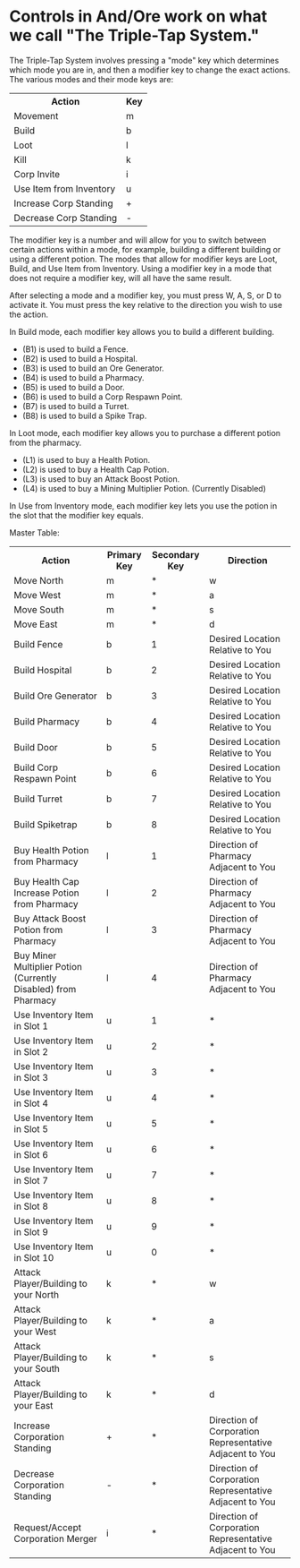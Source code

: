 # Controls in And/Ore work on what we call "The Triple-Tap System." 

The Triple-Tap System involves pressing a "mode" key which determines which mode you are in, and then a modifier key to change the exact actions. The various modes and their mode keys are: 

<table>
    <tr>
        <th>Action</th>
        <th>Key</th>
    </tr>
    <tr>
        <td>Movement</td>
        <td>m</td>
    </tr>
    <tr>
        <td>Build</td>
        <td>b</td>
    </tr>
    <tr>
        <td>Loot</td>
        <td>l</td>
    </tr>
    <tr>
        <td>Kill</td>
        <td>k</td>
    </tr>
    <tr>
        <td>Corp Invite</td>
        <td>i</td>
    </tr>
    <tr>
        <td>Use Item from Inventory</td>
        <td>u</td>
    </tr>
    <tr>
        <td>Increase Corp Standing</td>
        <td>+</td>
    </tr>
    <tr>
        <td>Decrease Corp Standing</td>
        <td>-</td>
    </tr>
</table>
  
The modifier key is a number and will allow for you to switch between certain actions within a mode, for example, building a different building or using a different potion. The modes that allow for modifier keys are Loot, Build, and Use Item from Inventory. Using a modifier key in a mode that does not require a modifier key, will all have the same result. 

After selecting a mode and a modifier key, you must press W, A, S, or D to activate it. You must press the key relative to the direction you wish to use the action.

In Build mode, each modifier key allows you to build a different building.  
* (B1) is used to build a Fence.  
* (B2) is used to build a Hospital.  
* (B3) is used to build an Ore Generator.  
* (B4) is used to build a Pharmacy.  
* (B5) is used to build a Door.  
* (B6) is used to build a Corp Respawn Point.  
* (B7) is used to build a Turret.  
* (B8) is used to build a Spike Trap.

In Loot mode, each modifier key allows you to purchase a different potion from the pharmacy.
* (L1) is used to buy a Health Potion.
* (L2) is used to buy a Health Cap Potion.
* (L3) is used to buy an Attack Boost Potion.
* (L4) is used to buy a Mining Multiplier Potion. (Currently Disabled)

In Use from Inventory mode, each modifier key lets you use the potion in the slot that the modifier key equals.

Master Table:

<table>
    <tr>
        <th>Action</th>
        <th>Primary Key</th>
        <th>Secondary Key</th>
        <th>Direction</th>
    </tr>
    <tr>
        <td>Move North</td>
        <td>m</td>
        <td>*</td>
        <td>w</td>
    </tr>
    <tr>
        <td>Move West</td>
        <td>m</td>
        <td>*</td>
        <td>a</td>
    </tr>
    <tr>
        <td>Move South</td>
        <td>m</td>
        <td>*</td>
        <td>s</td>
    </tr>
    <tr>
        <td>Move East</td>
        <td>m</td>
        <td>*</td>
        <td>d</td>
    </tr>
    <tr>
        <td>Build Fence</td>
        <td>b</td>
        <td>1</td>
        <td>Desired Location Relative to You</td>
    </tr>
    <tr>
        <td>Build Hospital</td>
        <td>b</td>
        <td>2</td>
        <td>Desired Location Relative to You</td>
    </tr>
    <tr>
        <td>Build Ore Generator</td>
        <td>b</td>
        <td>3</td>
        <td>Desired Location Relative to You</td>
    </tr>
    <tr>
        <td>Build Pharmacy</td>
        <td>b</td>
        <td>4</td>
        <td>Desired Location Relative to You</td>
    </tr>
    <tr>
        <td>Build Door</td>
        <td>b</td>
        <td>5</td>
        <td>Desired Location Relative to You</td>
    </tr>
    <tr>
        <td>Build Corp Respawn Point</td>
        <td>b</td>
        <td>6</td>
        <td>Desired Location Relative to You</td>
    </tr>
    <tr>
        <td>Build Turret</td>
        <td>b</td>
        <td>7</td>
        <td>Desired Location Relative to You</td>
    </tr>
    <tr>
        <td>Build Spiketrap</td>
        <td>b</td>
        <td>8</td>
        <td>Desired Location Relative to You</td>
    </tr>
    <tr>
        <td>Buy Health Potion from Pharmacy</td>
        <td>l</td>
        <td>1</td>
        <td>Direction of Pharmacy Adjacent to You</td>
    </tr>
    <tr>
        <td>Buy Health Cap Increase Potion from Pharmacy</td>
        <td>l</td>
        <td>2</td>
        <td>Direction of Pharmacy Adjacent to You</td>
    </tr>
    <tr>
        <td>Buy Attack Boost Potion from Pharmacy</td>
        <td>l</td>
        <td>3</td>
        <td>Direction of Pharmacy Adjacent to You</td>
    </tr>
    <tr>
        <td>Buy Miner Multiplier Potion (Currently Disabled) from Pharmacy</td>
        <td>l</td>
        <td>4</td>
        <td>Direction of Pharmacy Adjacent to You</td>
    </tr>
    <tr>
        <td>Use Inventory Item in Slot 1</td>
        <td>u</td>
        <td>1</td>
        <td>*</td>
    </tr>
    <tr>
        <td>Use Inventory Item in Slot 2</td>
        <td>u</td>
        <td>2</td>
        <td>*</td>
    </tr>
    <tr>
        <td>Use Inventory Item in Slot 3</td>
        <td>u</td>
        <td>3</td>
        <td>*</td>
    </tr>
    <tr>
        <td>Use Inventory Item in Slot 4</td>
        <td>u</td>
        <td>4</td>
        <td>*</td>
    </tr>
    <tr>
        <td>Use Inventory Item in Slot 5</td>
        <td>u</td>
        <td>5</td>
        <td>*</td>
    </tr>
    <tr>
        <td>Use Inventory Item in Slot 6</td>
        <td>u</td>
        <td>6</td>
        <td>*</td>
    </tr>
    <tr>
        <td>Use Inventory Item in Slot 7</td>
        <td>u</td>
        <td>7</td>
        <td>*</td>
    </tr>
    <tr>
        <td>Use Inventory Item in Slot 8</td>
        <td>u</td>
        <td>8</td>
        <td>*</td>
    </tr>
    <tr>
        <td>Use Inventory Item in Slot 9</td>
        <td>u</td>
        <td>9</td>
        <td>*</td>
    </tr>
    <tr>
        <td>Use Inventory Item in Slot 10</td>
        <td>u</td>
        <td>0</td>
        <td>*</td>
    </tr>
    <tr>
        <td>Attack Player/Building to your North</td>
        <td>k</td>
        <td>*</td>
        <td>w</td>
    </tr>
    <tr>
        <td>Attack Player/Building to your West</td>
        <td>k</td>
        <td>*</td>
        <td>a</td>
    </tr>
    <tr>
        <td>Attack Player/Building to your South</td>
        <td>k</td>
        <td>*</td>
        <td>s</td>
    </tr>
    <tr>
        <td>Attack Player/Building to your East</td>
        <td>k</td>
        <td>*</td>
        <td>d</td>
    </tr>
    <tr>
        <td>Increase Corporation Standing</td>
        <td>+</td>
        <td>*</td>
        <td>Direction of Corporation Representative Adjacent to You</td>
    </tr>
    <tr>
        <td>Decrease Corporation Standing</td>
        <td>-</td>
        <td>*</td>
        <td>Direction of Corporation Representative Adjacent to You</td>
    </tr>
    <tr>
        <td>Request/Accept Corporation Merger</td>
        <td>i</td>
        <td>*</td>
        <td>Direction of Corporation Representative Adjacent to You</td>
    </tr>

</table>
